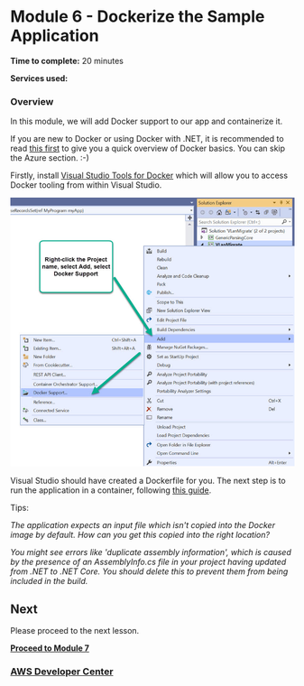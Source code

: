 # Module 6 - Dockerize the Sample Application


**Time to complete:** 20 minutes

**Services used:**


### Overview

In this module, we will add Docker support to our app and containerize it. 

If you are new to Docker or using Docker with .NET, it is recommended to read [this first](https://docs.microsoft.com/en-us/dotnet/core/docker/intro-net-docker) to give you a quick overview of Docker basics. You can skip the Azure section. :-)

Firstly, install [Visual Studio Tools for Docker](https://docs.microsoft.com/en-us/dotnet/standard/containerized-lifecycle-architecture/design-develop-containerized-apps/visual-studio-tools-for-docker) which will allow you to access Docker tooling from within Visual Studio.

![Adding Docker support from Visual Studios](/images/module-6/AddDockerSupport-2.jpg)

Visual Studio should have created a Dockerfile for you. The next step is to run the application in a container, following [this guide](https://docs.microsoft.com/en-us/dotnet/core/docker/build-container#create-the-dockerfile).

Tips:

_The application expects an input file which isn't copied into the Docker image by default. How can you get this copied into the right location?_

_You might see errors like 'duplicate assembly information', which is caused by the presence of an AssemblyInfo.cs file in your project having updated from .NET to .NET Core. You should delete this to prevent them from being included in the build._

## Next

Please proceed to the next lesson.

**[Proceed to Module 7](/module-7)**


### [AWS Developer Center](https://developer.aws)
